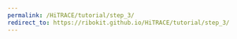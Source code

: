 ```yaml
---
permalink: /HiTRACE/tutorial/step_3/
redirect_to: https://ribokit.github.io/HiTRACE/tutorial/step_3/
---
```


